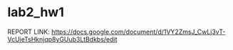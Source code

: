 # lab2_hw1

REPORT LINK:
https://docs.google.com/document/d/1VY2ZmsJ_CwLj3vT-VcUieTsHknjqp8yGUub3LtBdkbs/edit
